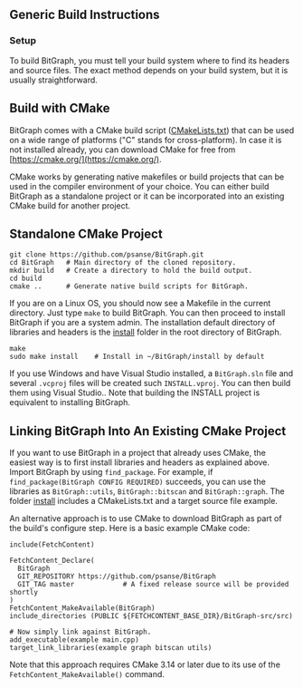 ## Generic Build Instructions

### Setup

To build BitGraph, you must tell your build system where to find its headers and source files. The exact method depends on your build system, but it is usually straightforward.

## Build with CMake

BitGraph comes with a CMake build script ([CMakeLists.txt](https://github.com/psanse/BitGraph/blob/master/src/CMakeLists.txt)) that can be used on a wide range of platforms ("C" stands for cross-platform). In case it is not installed already, you can download CMake for free from [https://cmake.org/](https://cmake.org/).

CMake works by generating native makefiles or build projects that can be used in the compiler environment of your choice. You can either build BitGraph as a standalone project or it can be incorporated into an existing CMake build for another project.

## Standalone CMake Project

```plaintext
git clone https://github.com/psanse/BitGraph.git 
cd BitGraph   # Main directory of the cloned repository.
mkdir build   # Create a directory to hold the build output.
cd build
cmake ..      # Generate native build scripts for BitGraph.

```

If you are on a Linux OS, you should now see a Makefile in the current directory. Just type `make` to build BitGraph. You can then proceed to install BitGraph if you are a system admin. The installation default directory of libraries and headers is the [install](https://github.com/psanse/BitGraph/tree/master/install) folder in the root directory of BitGraph.

```plaintext
make
sudo make install    # Install in ~/BitGraph/install by default

```

If you use Windows and have Visual Studio installed, a `BitGraph.sln` file and several `.vcproj` files will be created such `INSTALL.vproj`. You can then build them using Visual Studio.. Note that building the INSTALL project is equivalent to installing BitGraph.

## Linking BitGraph Into An Existing CMake Project

If you want to use BitGraph in a project that already uses CMake, the easiest way is to first install libraries and headers as explained above. Import BitGraph by using `find_package`. For example, if `find_package(BitGraph CONFIG REQUIRED)` succeeds, you can use the libraries as `BitGraph::utils`, `BitGraph::bitscan` and `BitGraph::graph`. The folder [install](https://github.com/psanse/BitGraph/tree/master/install) includes a CMakeLists.txt and a target source file example.

An alternative approach is to use CMake to download BitGraph as part of the build's configure step. Here is a basic example CMake code:

```plaintext
include(FetchContent)

FetchContent_Declare(
  BitGraph
  GIT_REPOSITORY https://github.com/psanse/BitGraph
  GIT_TAG master			# A fixed release source will be provided shortly
)
FetchContent_MakeAvailable(BitGraph)
include_directories (PUBLIC ${FETCHCONTENT_BASE_DIR}/BitGraph-src/src)

# Now simply link against BitGraph.
add_executable(example main.cpp)
target_link_libraries(example graph bitscan utils)

```

Note that this approach requires CMake 3.14 or later due to its use of the `FetchContent_MakeAvailable()` command.